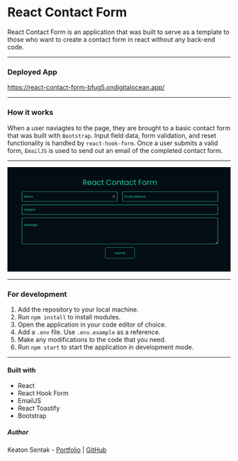 # React Contact Form

React Contact Form is an application that was built to serve as a template to those who want to create a contact form in react without any back-end code.

---

### Deployed App

https://react-contact-form-bfug5.ondigitalocean.app/

---

### How it works

When a user naviagtes to the page, they are brought to a basic contact form that was built with `Bootstrap`. Input field data, form validation, and reset functionality is handled by `react-hook-form`. Once a user submits a valid form, `EmailJS` is used to send out an email of the completed contact form.

---

![App Screenshot](./public/contact-form.png)

---

### For development

1. Add the repository to your local machine.
2. Run `npm install` to install modules.
3. Open the application in your code editor of choice.
4. Add a `.env` file. Use `.env.example` as a reference.
5. Make any modifications to the code that you need.
6. Run `npm start` to start the application in development mode.

---

#### Built with

- React
- React Hook Form
- EmailJS
- React Toastify
- Bootstrap

##### Author

Keaton Sentak - [Portfolio](https://keatonsentak.dev) | [GitHub](https://github.com/ksentak)
